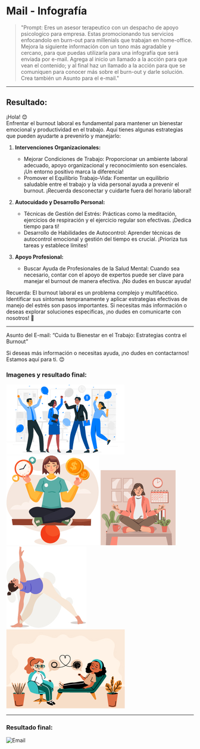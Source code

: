 # Mail - Infografía

> "Prompt: Eres un asesor terapeutico con un despacho de apoyo psicologico para empresa. Estas promocionando tus servicios enfocandolo en burn-out para millenials que trabajan en home-office. Mejora la siguiente información con un tono más agradable y cercano, para que puedas utilizarla para una infografía que será enviada por e-mail. Agrega al inicio un llamado a la acción para que vean el contenido; y al final haz un llamado a la acción para que se comuniquen para conocer más sobre el burn-out y darle solución.  Crea también un Asunto para el e-mail."

---

## Resultado:

¡Hola! 😊  
Enfrentar el burnout laboral es fundamental para mantener un bienestar emocional y productividad en el trabajo. Aquí tienes algunas estrategias que pueden ayudarte a prevenirlo y manejarlo:

1. **Intervenciones Organizacionales:**
   - Mejorar Condiciones de Trabajo: Proporcionar un ambiente laboral adecuado, apoyo organizacional y reconocimiento son esenciales. ¡Un entorno positivo marca la diferencia!
   - Promover el Equilibrio Trabajo-Vida: Fomentar un equilibrio saludable entre el trabajo y la vida personal ayuda a prevenir el burnout. ¡Recuerda desconectar y cuidarte fuera del horario laboral!

2. **Autocuidado y Desarrollo Personal:**
   - Técnicas de Gestión del Estrés: Prácticas como la meditación, ejercicios de respiración y el ejercicio regular son efectivas. ¡Dedica tiempo para ti!
   - Desarrollo de Habilidades de Autocontrol: Aprender técnicas de autocontrol emocional y gestión del tiempo es crucial. ¡Prioriza tus tareas y establece límites!

3. **Apoyo Profesional:**
   - Buscar Ayuda de Profesionales de la Salud Mental: Cuando sea necesario, contar con el apoyo de expertos puede ser clave para manejar el burnout de manera efectiva. ¡No dudes en buscar ayuda!

Recuerda: El burnout laboral es un problema complejo y multifacético. Identificar sus síntomas tempranamente y aplicar estrategias efectivas de manejo del estrés son pasos importantes. Si necesitas más información o deseas explorar soluciones específicas, ¡no dudes en comunicarte con nosotros! 🌟

---

Asunto del E-mail: “Cuida tu Bienestar en el Trabajo: Estrategias contra el Burnout”

Si deseas más información o necesitas ayuda, ¡no dudes en contactarnos! Estamos aquí para ti. 😊

### Imagenes y resultado final:

![Mail - Intervenciones organizacionales](media/intervenciones-organizacionales-1.jpg)
![Mail - Intervenciones organizacionales](media/intervenciones-organizacionales-2.jpg)
![Mail - Autocuidado y desarrollo personal](media/autocuidado-y-desarrollo-personal-1.jpg)
![Mail - Autocuidado y desarrollo personal](media/autocuidado-y-desarrollo-personal-2.jpg)
![Mail - Ayuda profesional](media/ayuda-profesional.jpg)

---

### Resultado final:

![Email](media/email.jpg)